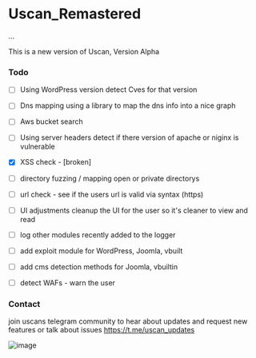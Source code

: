 # Uscan_Remastered
...

This is a new version of Uscan, Version Alpha

### Todo
- [ ] Using WordPress version detect Cves for that version
- [ ] Dns mapping using a library to map the dns info into a nice graph
- [ ] Aws bucket search
- [ ] Using server headers detect if there version of apache or niginx is vulnerable
- [x] XSS check - [broken]
- [ ] directory fuzzing / mapping open or private directorys
- [ ] url check - see if the users url is valid via syntax (https)
- [ ] UI adjustments cleanup the UI for the user so it's cleaner to view and read
- [ ] log other modules recently added to the logger
- [ ] add exploit module for WordPress, Joomla, vbuilt
- [ ] add cms detection methods for Joomla, vbuiltin
- [ ] detect WAFs - warn the user


### Contact
join uscans telegram community to hear about updates and request new features or talk about issues
<a href="https://t.me/uscan_updates">https://t.me/uscan_updates</a>


![image](https://imgur.com/CsiPC8X.gif)





